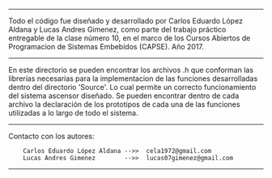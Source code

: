 ********************************************************************************

Todo el código fue diseñado y desarrollado por Carlos Eduardo López Aldana y
Lucas Andres Gimenez, como parte del trabajo práctico entregable de la clase
número 10, en el marco de los Cursos Abiertos de Programacion de Sistemas
Embebidos (CAPSE). Año 2017.

********************************************************************************

En este directorio se pueden encontrar los archivos .h que conforman las 
librerías necesarias para la implementacion de las funciones desarrolladas 
dentro del directorio 'Source'. Lo cual permite un correcto funcionamiento del 
sistema ascensor diseñado. Se pueden encontrar dentro de cada archivo la 
declaración de los prototipos de cada una de las funciones utilizadas a lo largo
de todo el sistema.

********************************************************************************

Contacto con los autores:

        Carlos Eduardo López Aldana -->>  cela1972@gmail.com
        Lucas Andres Gimenez        -->>  lucas07gimenez@gmail.com

********************************************************************************
